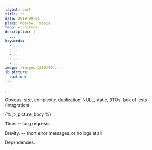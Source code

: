 ```yaml
---
layout: post
title: ""
date: 2019-09-01
place: Moscow, Russia
tags: architect
description: |
  ...
keywords:
  - ...
  - ...
  - ...
  - ...
  - ...
image: /images/2019/09/...
jb_picture:
  caption:
---
```


...

Obvious: size, complexity, duplication, NULL, static, DTOs, lack of tests (integration)

<!--more-->

{% jb_picture_body %}

Time. -- long requests

Brevity. -- short error messages, or no logs at all

Dependencies.

